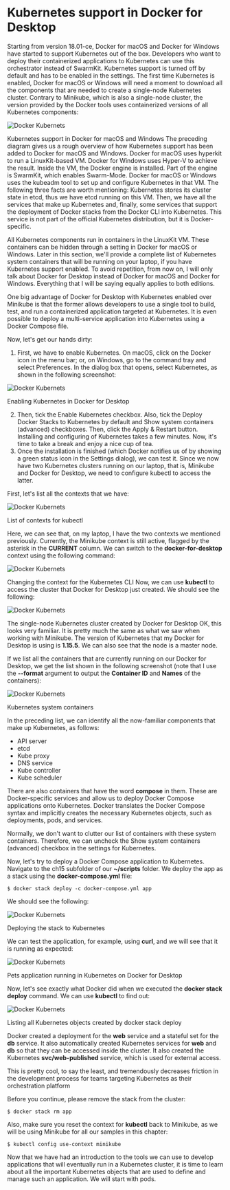 # Kubernetes support in Docker for Desktop 

Starting from version 18.01-ce, Docker for macOS and Docker for Windows have started to support Kubernetes out of the box. Developers who want to deploy their containerized applications to Kubernetes can use this orchestrator instead of SwarmKit. Kubernetes support is turned off by default and has to be enabled in the settings. The first time Kubernetes is enabled, Docker for macOS or Windows will need a moment to download all the components that are needed to create a single-node Kubernetes cluster. Contrary to Minikube, which is also a single-node cluster, the version provided by the Docker tools uses containerized versions of all Kubernetes components:

![Docker Kubernets](./img/m12-k-DD1.png)

Kubernetes support in Docker for macOS and Windows
The preceding diagram gives us a rough overview of how Kubernetes support has been added to Docker for macOS and Windows. Docker for macOS uses hyperkit to run a LinuxKit-based VM. Docker for Windows uses Hyper-V to achieve the result. Inside the VM, the Docker engine is installed. Part of the engine is SwarmKit, which enables Swarm-Mode. Docker for macOS or Windows uses the kubeadm tool to set up and configure Kubernetes in that VM. The following three facts are worth mentioning: Kubernetes stores its cluster state in etcd, thus we have etcd running on this VM. Then, we have all the services that make up Kubernetes and, finally, some services that support the deployment of Docker stacks from the Docker CLI into Kubernetes. This service is not part of the official Kubernetes distribution, but it is Docker-specific.

All Kubernetes components run in containers in the LinuxKit VM. These containers can be hidden through a setting in Docker for macOS or Windows. Later in this section, we'll provide a complete list of Kubernetes system containers that will be running on your laptop, if you have Kubernetes support enabled. To avoid repetition, from now on, I will only talk about Docker for Desktop instead of Docker for macOS and Docker for Windows. Everything that I will be saying equally applies to both editions.

One big advantage of Docker for Desktop with Kubernetes enabled over Minikube is that the former allows developers to use a single tool to build, test, and run a containerized application targeted at Kubernetes. It is even possible to deploy a multi-service application into Kubernetes using a Docker Compose file.

Now, let's get our hands dirty:

1. First, we have to enable Kubernetes. On macOS, click on the Docker icon in the menu bar; or, on Windows, go to the command tray and select Preferences. In the dialog box that opens, select Kubernetes, as shown in the following screenshot: 

![Docker Kubernets](./img/m12-k-DD2.png)

Enabling Kubernetes in Docker for Desktop

2. Then, tick the Enable Kubernetes checkbox. Also, tick the Deploy Docker Stacks to Kubernetes by default and Show system containers (advanced) checkboxes. Then, click the Apply & Restart button. Installing and configuring of Kubernetes takes a few minutes. Now, it's time to take a break and enjoy a nice cup of tea.
3. Once the installation is finished (which Docker notifies us of by showing a green status icon in the Settings dialog), we can test it. Since we now have two Kubernetes clusters running on our laptop, that is, Minikube and Docker for Desktop, we need to configure kubectl to access the latter.

First, let's list all the contexts that we have:

![Docker Kubernets](./img/m12-k-DD3.png)

List of contexts for kubectl

Here, we can see that, on my laptop, I have the two contexts we mentioned previously. Currently, the Minikube context is still active, flagged by the asterisk in the **CURRENT** column. We can switch to the **docker-for-desktop** context using the following command:

![Docker Kubernets](./img/m12-k-DD4.png)

Changing the context for the Kubernetes CLI
Now, we can use **kubectl** to access the cluster that Docker for Desktop just created. We should see the following:

![Docker Kubernets](./img/m12-k-DD5.png)

The single-node Kubernetes cluster created by Docker for Desktop
OK, this looks very familiar. It is pretty much the same as what we saw when working with Minikube. The version of Kubernetes that my Docker for Desktop is using is **1.15.5**. We can also see that the node is a master node.

If we list all the containers that are currently running on our Docker for Desktop, we get the list shown in the following screenshot (note that I use the **--format** argument to output the **Container ID** and **Names** of the containers):

![Docker Kubernets](./img/m12-k-DD6.png)

Kubernetes system containers

In the preceding list, we can identify all the now-familiar components that make up Kubernetes, as follows:

- API server
- etcd
- Kube proxy
- DNS service
- Kube controller
- Kube scheduler


There are also containers that have the word **compose** in them. These are Docker-specific services and allow us to deploy Docker Compose applications onto Kubernetes. Docker translates the Docker Compose syntax and implicitly creates the necessary Kubernetes objects, such as deployments, pods, and services.

Normally, we don't want to clutter our list of containers with these system containers. Therefore, we can uncheck the Show system containers (advanced) checkbox in the settings for Kubernetes.

Now, let's try to deploy a Docker Compose application to Kubernetes. Navigate to the ch15 subfolder of our **~/scripts** folder. We deploy the app as a stack using the **docker-compose.yml** file:

```
$ docker stack deploy -c docker-compose.yml app
```
We should see the following:

![Docker Kubernets](./img/m12-k-DD7.png)


Deploying the stack to Kubernetes

We can test the application, for example, using **curl**, and we will see that it is running as expected:

![Docker Kubernets](./img/m12-k-DD8.png)

Pets application running in Kubernetes on Docker for Desktop

Now, let's see exactly what Docker did when we executed the **docker stack deploy** command. We can use **kubectl** to find out:

![Docker Kubernets](./img/m12-k-DD9.png)

Listing all Kubernetes objects created by docker stack deploy


Docker created a deployment for the **web** service and a stateful set for the **db** service. It also automatically created Kubernetes services for **web** and **db** so that they can be accessed inside the cluster. It also created the Kubernetes **svc/web-published** service, which is used for external access.

This is pretty cool, to say the least, and tremendously decreases friction in the development process for teams targeting Kubernetes as their orchestration platform

Before you continue, please remove the stack from the cluster:

```
$ docker stack rm app
```
Also, make sure you reset the context for **kubectl** back to Minikube, as we will be using Minikube for all our samples in this chapter:

```
$ kubectl config use-context minikube
```

Now that we have had an introduction to the tools we can use to develop applications that will eventually run in a Kubernetes cluster, it is time to learn about all the important Kubernetes objects that are used to define and manage such an application. We will start with pods.
